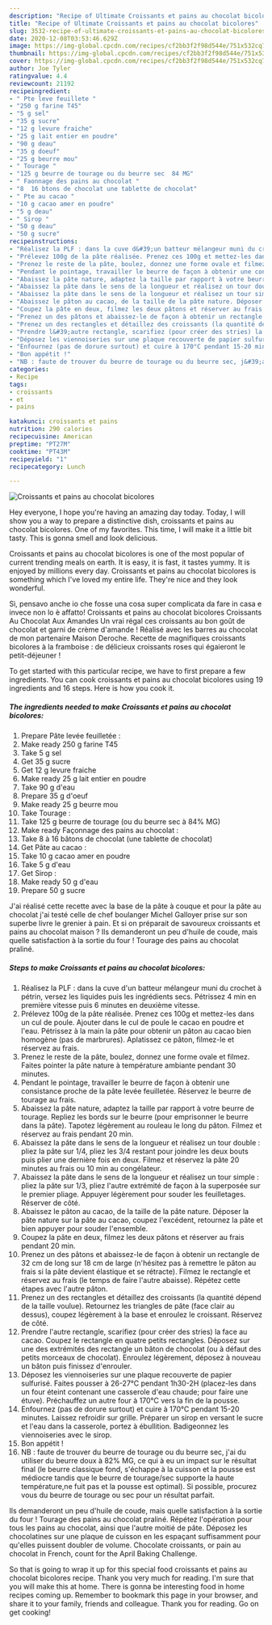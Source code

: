 ```yaml
---
description: "Recipe of Ultimate Croissants et pains au chocolat bicolores"
title: "Recipe of Ultimate Croissants et pains au chocolat bicolores"
slug: 3532-recipe-of-ultimate-croissants-et-pains-au-chocolat-bicolores
date: 2020-12-08T03:53:46.629Z
image: https://img-global.cpcdn.com/recipes/cf2bb3f2f98d544e/751x532cq70/croissants-et-pains-au-chocolat-bicolores-photo-principale-de-la-recette.jpg
thumbnail: https://img-global.cpcdn.com/recipes/cf2bb3f2f98d544e/751x532cq70/croissants-et-pains-au-chocolat-bicolores-photo-principale-de-la-recette.jpg
cover: https://img-global.cpcdn.com/recipes/cf2bb3f2f98d544e/751x532cq70/croissants-et-pains-au-chocolat-bicolores-photo-principale-de-la-recette.jpg
author: Joe Tyler
ratingvalue: 4.4
reviewcount: 21192
recipeingredient:
- " Pte leve feuillete "
- "250 g farine T45"
- "5 g sel"
- "35 g sucre"
- "12 g levure fraiche"
- "25 g lait entier en poudre"
- "90 g deau"
- "35 g doeuf"
- "25 g beurre mou"
- " Tourage "
- "125 g beurre de tourage ou du beurre sec  84 MG"
- " Faonnage des pains au chocolat "
- "8  16 btons de chocolat une tablette de chocolat"
- " Pte au cacao "
- "10 g cacao amer en poudre"
- "5 g deau"
- " Sirop "
- "50 g deau"
- "50 g sucre"
recipeinstructions:
- "Réalisez la PLF : dans la cuve d&#39;un batteur mélangeur muni du crochet à pétrin, versez les liquides puis les ingrédients secs. Pétrissez 4 min en première vitesse puis 6 minutes en deuxième vitesse."
- "Prélevez 100g de la pâte réalisée. Prenez ces 100g et mettez-les dans un cul de poule. Ajouter dans le cul de poule le cacao en poudre et l&#39;eau. Pétrissez à la main la pâte pour obtenir un pâton au cacao bien homogène (pas de marbrures). Aplatissez ce pâton, filmez-le et réservez au frais."
- "Prenez le reste de la pâte, boulez, donnez une forme ovale et filmez. Faites pointer la pâte nature à température ambiante pendant 30 minutes."
- "Pendant le pointage, travailler le beurre de façon à obtenir une consistance proche de la pâte levée feuilletée. Réservez le beurre de tourage au frais."
- "Abaissez la pâte nature, adaptez la taille par rapport à votre beurre de tourage. Repliez les bords sur le beurre (pour emprisonner le beurre dans la pâte). Tapotez légèrement au rouleau le long du pâton. Filmez et réservez au frais pendant 20 min."
- "Abaissez la pâte dans le sens de la longueur et réalisez un tour double : pliez la pâte sur 1/4, pliez les 3/4 restant pour joindre les deux bouts puis plier une dernière fois en deux. Filmez et réservez la pâte 20 minutes au frais ou 10 min au congélateur."
- "Abaissez la pâte dans le sens de la longueur et réalisez un tour simple : pliez la pâte sur 1/3, pliez l&#39;autre extrémité de façon à la superposée sur le premier pliage. Appuyer légèrement pour souder les feuilletages. Réserver de côté."
- "Abaissez le pâton au cacao, de la taille de la pâte nature. Déposer la pâte nature sur la pâte au cacao, coupez l&#39;excédent, retournez la pâte et bien appuyer pour souder l&#39;ensemble."
- "Coupez la pâte en deux, filmez les deux pâtons et réserver au frais pendant 20 min."
- "Prenez un des pâtons et abaissez-le de façon à obtenir un rectangle de 32 cm de long sur 18 cm de large (n&#39;hésitez pas à remettre le pâton au frais si la pâte devient élastique et se rétracte). Filmez le rectangle et réservez au frais (le temps de faire l&#39;autre abaisse). Répétez cette étapes avec l&#39;autre pâton."
- "Prenez un des rectangles et détaillez des croissants (la quantité dépend de la taille voulue). Retournez les triangles de pâte (face clair au dessus), coupez légèrement à la base et enroulez le croissant. Réservez de côté."
- "Prendre l&#39;autre rectangle, scarifiez (pour créer des stries) la face au cacao. Coupez le rectangle en quatre petits rectangles. Déposez sur une des extrémités des rectangle un bâton de chocolat (ou à défaut des petits morceaux de chocolat). Enroulez légèrement, déposez à nouveau un bâton puis finissez d&#39;enrouler."
- "Déposez les viennoiseries sur une plaque recouverte de papier sulfurisé. Faites pousser à 26-27°C pendant 1h30-2H (placez-les dans un four éteint contenant une casserole d&#39;eau chaude; pour faire une étuve). Préchauffez un autre four à 170°C vers la fin de la pousse."
- "Enfournez (pas de dorure surtout) et cuire à 170°C pendant 15-20 minutes. Laissez refroidir sur grille. Préparer un sirop en versant le sucre et l&#39;eau dans la casserole, portez à ébullition. Badigeonnez les viennoiseries avec le sirop."
- "Bon appétit !"
- "NB : faute de trouver du beurre de tourage ou du beurre sec, j&#39;ai du utiliser du beurre doux à 82% MG, ce qui à eu un impact sur le résultat final (le beurre classique fond, s&#39;échappe à la cuisson et la pousse est médiocre tandis que le beurre de tourage/sec supporte la haute température,ne fuit pas et la pousse est optimal). Si possible, procurez vous du beurre de tourage ou sec pour un résultat parfait."
categories:
- Recipe
tags:
- croissants
- et
- pains

katakunci: croissants et pains 
nutrition: 290 calories
recipecuisine: American
preptime: "PT27M"
cooktime: "PT43M"
recipeyield: "1"
recipecategory: Lunch

---
```



![Croissants et pains au chocolat bicolores](https://img-global.cpcdn.com/recipes/cf2bb3f2f98d544e/751x532cq70/croissants-et-pains-au-chocolat-bicolores-photo-principale-de-la-recette.jpg)

Hey everyone, I hope you're having an amazing day today. Today, I will show you a way to prepare a distinctive dish, croissants et pains au chocolat bicolores. One of my favorites. This time, I will make it a little bit tasty. This is gonna smell and look delicious.

Croissants et pains au chocolat bicolores is one of the most popular of current trending meals on earth. It is easy, it is fast, it tastes yummy. It is enjoyed by millions every day. Croissants et pains au chocolat bicolores is something which I've loved my entire life. They're nice and they look wonderful.

Sì, pensavo anche io che fosse una cosa super complicata da fare in casa e invece non lo è affatto! Croissants et pains au chocolat bicolores Croissants Au Chocolat Aux Amandes Un vrai régal ces croissants au bon goût de chocolat et garni de crème d&#39;amande ! Réalisé avec les barres au chocolat de mon partenaire Maison Deroche. Recette de magnifiques croissants bicolores à la framboise : de délicieux croissants roses qui égaieront le petit-déjeuner !


To get started with this particular recipe, we have to first prepare a few ingredients. You can cook croissants et pains au chocolat bicolores using 19 ingredients and 16 steps. Here is how you cook it.

<!--inarticleads1-->

##### The ingredients needed to make Croissants et pains au chocolat bicolores:

1. Prepare  Pâte levée feuilletée :
1. Make ready 250 g farine T45
1. Take 5 g sel
1. Get 35 g sucre
1. Get 12 g levure fraiche
1. Make ready 25 g lait entier en poudre
1. Take 90 g d&#39;eau
1. Prepare 35 g d&#39;oeuf
1. Make ready 25 g beurre mou
1. Take  Tourage :
1. Take 125 g beurre de tourage (ou du beurre sec à 84% MG)
1. Make ready  Façonnage des pains au chocolat :
1. Take 8 à 16 bâtons de chocolat (une tablette de chocolat)
1. Get  Pâte au cacao :
1. Take 10 g cacao amer en poudre
1. Take 5 g d&#39;eau
1. Get  Sirop :
1. Make ready 50 g d&#39;eau
1. Prepare 50 g sucre


J&#39;ai réalisé cette recette avec la base de la pâte à couque et pour la pâte au chocolat j&#39;ai testé celle de chef boulanger Michel Galloyer prise sur son superbe livre le grenier à pain. Et si on préparait de savoureux croissants et pains au chocolat maison ? Ils demanderont un peu d&#39;huile de coude, mais quelle satisfaction à la sortie du four ! Tourage des pains au chocolat praliné. 

<!--inarticleads2-->

##### Steps to make Croissants et pains au chocolat bicolores:

1. Réalisez la PLF : dans la cuve d&#39;un batteur mélangeur muni du crochet à pétrin, versez les liquides puis les ingrédients secs. Pétrissez 4 min en première vitesse puis 6 minutes en deuxième vitesse.
1. Prélevez 100g de la pâte réalisée. Prenez ces 100g et mettez-les dans un cul de poule. Ajouter dans le cul de poule le cacao en poudre et l&#39;eau. Pétrissez à la main la pâte pour obtenir un pâton au cacao bien homogène (pas de marbrures). Aplatissez ce pâton, filmez-le et réservez au frais.
1. Prenez le reste de la pâte, boulez, donnez une forme ovale et filmez. Faites pointer la pâte nature à température ambiante pendant 30 minutes.
1. Pendant le pointage, travailler le beurre de façon à obtenir une consistance proche de la pâte levée feuilletée. Réservez le beurre de tourage au frais.
1. Abaissez la pâte nature, adaptez la taille par rapport à votre beurre de tourage. Repliez les bords sur le beurre (pour emprisonner le beurre dans la pâte). Tapotez légèrement au rouleau le long du pâton. Filmez et réservez au frais pendant 20 min.
1. Abaissez la pâte dans le sens de la longueur et réalisez un tour double : pliez la pâte sur 1/4, pliez les 3/4 restant pour joindre les deux bouts puis plier une dernière fois en deux. Filmez et réservez la pâte 20 minutes au frais ou 10 min au congélateur.
1. Abaissez la pâte dans le sens de la longueur et réalisez un tour simple : pliez la pâte sur 1/3, pliez l&#39;autre extrémité de façon à la superposée sur le premier pliage. Appuyer légèrement pour souder les feuilletages. Réserver de côté.
1. Abaissez le pâton au cacao, de la taille de la pâte nature. Déposer la pâte nature sur la pâte au cacao, coupez l&#39;excédent, retournez la pâte et bien appuyer pour souder l&#39;ensemble.
1. Coupez la pâte en deux, filmez les deux pâtons et réserver au frais pendant 20 min.
1. Prenez un des pâtons et abaissez-le de façon à obtenir un rectangle de 32 cm de long sur 18 cm de large (n&#39;hésitez pas à remettre le pâton au frais si la pâte devient élastique et se rétracte). Filmez le rectangle et réservez au frais (le temps de faire l&#39;autre abaisse). Répétez cette étapes avec l&#39;autre pâton.
1. Prenez un des rectangles et détaillez des croissants (la quantité dépend de la taille voulue). Retournez les triangles de pâte (face clair au dessus), coupez légèrement à la base et enroulez le croissant. Réservez de côté.
1. Prendre l&#39;autre rectangle, scarifiez (pour créer des stries) la face au cacao. Coupez le rectangle en quatre petits rectangles. Déposez sur une des extrémités des rectangle un bâton de chocolat (ou à défaut des petits morceaux de chocolat). Enroulez légèrement, déposez à nouveau un bâton puis finissez d&#39;enrouler.
1. Déposez les viennoiseries sur une plaque recouverte de papier sulfurisé. Faites pousser à 26-27°C pendant 1h30-2H (placez-les dans un four éteint contenant une casserole d&#39;eau chaude; pour faire une étuve). Préchauffez un autre four à 170°C vers la fin de la pousse.
1. Enfournez (pas de dorure surtout) et cuire à 170°C pendant 15-20 minutes. Laissez refroidir sur grille. Préparer un sirop en versant le sucre et l&#39;eau dans la casserole, portez à ébullition. Badigeonnez les viennoiseries avec le sirop.
1. Bon appétit !
1. NB : faute de trouver du beurre de tourage ou du beurre sec, j&#39;ai du utiliser du beurre doux à 82% MG, ce qui à eu un impact sur le résultat final (le beurre classique fond, s&#39;échappe à la cuisson et la pousse est médiocre tandis que le beurre de tourage/sec supporte la haute température,ne fuit pas et la pousse est optimal). Si possible, procurez vous du beurre de tourage ou sec pour un résultat parfait.


Ils demanderont un peu d&#39;huile de coude, mais quelle satisfaction à la sortie du four ! Tourage des pains au chocolat praliné. Répétez l&#39;opération pour tous les pains au chocolat, ainsi que l&#39;autre moitié de pâte. Déposez les chocolatines sur une plaque de cuisson en les espaçant suffisamment pour qu&#39;elles puissent doubler de volume. Chocolate croissants, or pain au chocolat in French, count for the April Baking Challenge. 

So that is going to wrap it up for this special food croissants et pains au chocolat bicolores recipe. Thank you very much for reading. I'm sure that you will make this at home. There is gonna be interesting food in home recipes coming up. Remember to bookmark this page in your browser, and share it to your family, friends and colleague. Thank you for reading. Go on get cooking!
